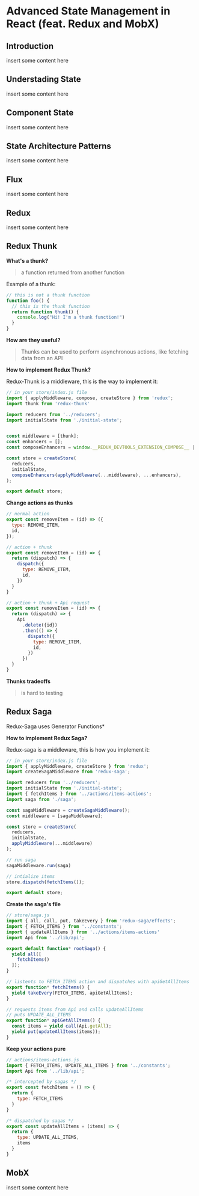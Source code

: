 
# Advanced State Management in React (feat. Redux and MobX)

## Introduction

insert some content here

## Understading State

insert some content here

## Component State

insert some content here

## State Architecture Patterns

insert some content here

## Flux

insert some content here

## Redux

insert some content here

## Redux Thunk

**What's a thunk?**

> a function returned from another function

Example of a thunk:

```js
// this is not a thunk function
function foo() {
  // this is the thunk function
  return function thunk() {
    console.log("Hi! I'm a thunk function!")
  }
}
```

**How are they useful?**

> Thunks can be used to perform asynchronous actions, like fetching data from an API

**How to implement Redux Thunk?**

Redux-Thunk is a middleware, this is the way to implement it:

```js
// in your store/index.js file
import { applyMiddleware, compose, createStore } from 'redux';
import thunk from 'redux-thunk'

import reducers from '../reducers';
import initialState from './initial-state';


const middleware = [thunk];
const enhancers = [];
const composeEnhancers = window.__REDUX_DEVTOOLS_EXTENSION_COMPOSE__ || compose;

const store = createStore(
  reducers,
  initialState,
  composeEnhancers(applyMiddleware(...middleware), ...enhancers),
);

export default store;
```

**Change actions as thunks**

```js
// normal action
export const removeItem = (id) => ({
  type: REMOVE_ITEM,
  id,
});

// action + thunk
export const removeItem = (id) => {
  return (dispatch) => {
    dispatch({
      type: REMOVE_ITEM,
      id,
    })
  }
}

// action + thunk + Api request
export const removeItem = (id) => {
  return (dispatch) => {
    Api
      .delete({id})
      .then(() => {
        dispatch({
          type: REMOVE_ITEM,
          id,
        })
      })
  }
}
```

**Thunks tradeoffs**

> is hard to testing

## Redux Saga

Redux-Saga uses Generator Functions*

**How to implement Redux Saga?**

Redux-saga is a middleware, this is how you implement it:

```js
// in your store/index.js file
import { applyMiddleware, createStore } from 'redux';
import createSagaMiddleware from 'redux-saga';

import reducers from '../reducers';
import initialState from './initial-state';
import { fetchItems } from '../actions/items-actions';
import saga from './saga';

const sagaMiddleware = createSagaMiddleware();
const middleware = [sagaMiddleware];

const store = createStore(
  reducers,
  initialState,
  applyMiddleware(...middleware)
);

// run saga
sagaMiddleware.run(saga)

// intialize items
store.dispatch(fetchItems());

export default store;

```

**Create the saga's file**

```js
// store/saga.js
import { all, call, put, takeEvery } from 'redux-saga/effects';
import { FETCH_ITEMS } from '../constants';
import { updateAllItems } from '../actions/items-actions'
import Api from '../lib/api';

export default function* rootSaga() {
  yield all([
    fetchItems()
  ]);
}

// listents to FETCH_ITEMS action and dispatches with apiGetAllItems
export function* fetchItems() {
  yield takeEvery(FETCH_ITEMS, apiGetAllItems);
}

// requests items from Api and calls updateAllItems
// puts UPDATE_ALL_ITEMS
export function* apiGetAllItems() {
  const items = yield call(Api.getAll);
  yield put(updateAllItems(items));
}
```

**Keep your actions pure**

```js
// actions/items-actions.js
import { FETCH_ITEMS, UPDATE_ALL_ITEMS } from '../constants';
import Api from '../lib/api';

/* intercepted by sagas */
export const fetchItems = () => {
  return {
    type: FETCH_ITEMS
  }
}

/* dispatched by sagas */
export const updateAllItems = (items) => {
  return {
    type: UPDATE_ALL_ITEMS,
    items
  }
}

```

## MobX
insert some content here

